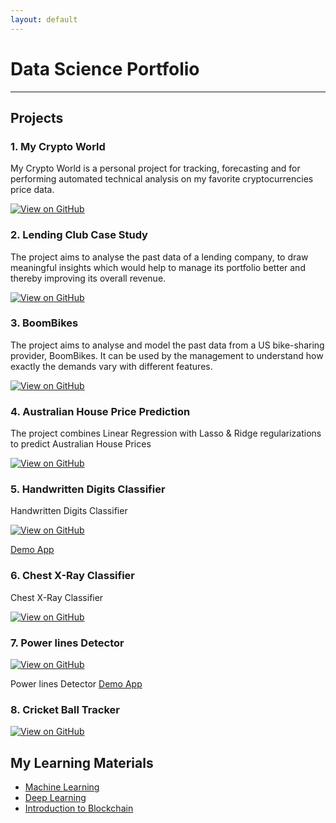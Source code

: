 ```yaml
---
layout: default
---
```


# Data Science Portfolio

---

## Projects

### 1. My Crypto World

My Crypto World is a personal project for tracking, forecasting and for performing automated technical analysis on my favorite cryptocurrencies price data.

[![View on GitHub](https://img.shields.io/badge/GitHub-View_on_GitHub-blue?logo=GitHub)](https://github.com/krishnajiraoh/my-crypto-world)

### 2. Lending Club Case Study

The project aims to analyse the past data of a lending company, to draw meaningful insights which would help to manage its portfolio better and thereby improving its overall revenue.

[![View on GitHub](https://img.shields.io/badge/GitHub-View_on_GitHub-blue?logo=GitHub)](https://github.com/krishnajiraoh/upGrad_lending_club_case_study)

### 3. BoomBikes

The project aims to analyse and model the past data from a US bike-sharing provider, BoomBikes. It can be used by the management to understand how exactly the demands vary with different features.

[![View on GitHub](https://img.shields.io/badge/GitHub-View_on_GitHub-blue?logo=GitHub)](https://github.com/krishnajiraoh/upGrad_linear_regression_assignment)

### 4. Australian House Price Prediction
The project combines Linear Regression with Lasso & Ridge regularizations to predict Australian House Prices

[![View on GitHub](https://img.shields.io/badge/GitHub-View_on_GitHub-blue?logo=GitHub)](https://github.com/krishnajiraoh/upGrad_telecom_churn_case_study_group)

### 5. Handwritten Digits Classifier

Handwritten Digits Classifier

[![View on GitHub](https://img.shields.io/badge/GitHub-View_on_GitHub-blue?logo=GitHub)](https://github.com/krishnajiraoh/handwritten-digits-classifier)

[Demo App](https://krishnajiraoh-handwritten-digits-classifier-classifier-d4jj3c.streamlit.app/)

### 6. Chest X-Ray Classifier

Chest X-Ray Classifier

[![View on GitHub](https://img.shields.io/badge/GitHub-View_on_GitHub-blue?logo=GitHub)](https://github.com/krishnajiraoh/cxr-classification)

<!-- [![Demo App]()]()  -->

### 7. Power lines Detector
[![View on GitHub](https://img.shields.io/badge/GitHub-View_on_GitHub-blue?logo=GitHub)](https://github.com/krishnajiraoh/powerlines-detector)

Power lines Detector
[Demo App](https://krishnajiraoh-powerlines-detector-powerlinedetector-mj2h4k.streamlit.app/)

### 8. Cricket Ball Tracker
[![View on GitHub](https://img.shields.io/badge/GitHub-View_on_GitHub-blue?logo=GitHub)](https://github.com/krishnajiraoh/cricket-ball-tracker)

<!-- [![Demo App]()]() -->


## My Learning Materials

- [Machine Learning](https://github.com/krishnajiraoh/machine-learning)
- [Deep Learning](https://github.com/krishnajiraoh/deep-learning)
- [Introduction to Blockchain](https://github.com/krishnajiraoh/blockchain)

